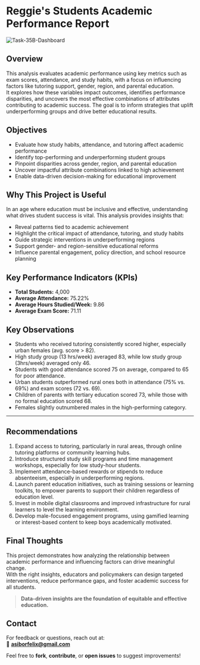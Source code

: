 # Reggie's Students Academic Performance Report

![Task-35B-Dashboard](https://github.com/user-attachments/assets/a8fa48ee-1ec8-44c4-9f9a-842f32053f72)


## Overview
This analysis evaluates academic performance using key metrics such as exam scores, attendance, and study habits, with a focus on influencing factors like tutoring support, gender, region, and parental education.  
It explores how these variables impact outcomes, identifies performance disparities, and uncovers the most effective combinations of attributes contributing to academic success. The goal is to inform strategies that uplift underperforming groups and drive better educational results.


## Objectives
- Evaluate how study habits, attendance, and tutoring affect academic performance  
- Identify top-performing and underperforming student groups  
- Pinpoint disparities across gender, region, and parental education  
- Uncover impactful attribute combinations linked to high achievement  
- Enable data-driven decision-making for educational improvement


## Why This Project is Useful
In an age where education must be inclusive and effective, understanding what drives student success is vital. This analysis provides insights that:
- Reveal patterns tied to academic achievement  
- Highlight the critical impact of attendance, tutoring, and study habits  
- Guide strategic interventions in underperforming regions  
- Support gender- and region-sensitive educational reforms  
- Influence parental engagement, policy direction, and school resource planning


## Key Performance Indicators (KPIs)
- **Total Students:** 4,000  
- **Average Attendance:** 75.22%  
- **Average Hours Studied/Week:** 9.86  
- **Average Exam Score:** 71.11  



## Key Observations
- Students who received tutoring consistently scored higher, especially urban females (avg. score > 82).  
- High study group (13 hrs/week) averaged 83, while low study group (3hrs/week) averaged only 46.  
- Students with good attendance scored 75 on average, compared to 65 for poor attendance.  
- Urban students outperformed rural ones both in attendance (75% vs. 69%) and exam scores (72 vs. 69).  
- Children of parents with tertiary education scored 73, while those with no formal education scored 68.  
- Females slightly outnumbered males in the high-performing category.  

---

## Recommendations
1. Expand access to tutoring, particularly in rural areas, through online tutoring platforms or community learning hubs.  
2. Introduce structured study skill programs and time management workshops, especially for low study-hour students.  
3. Implement attendance-based rewards or stipends to reduce absenteeism, especially in underperforming regions.  
4. Launch parent education initiatives, such as training sessions or learning toolkits, to empower parents to support their children regardless of education level.  
5. Invest in mobile digital classrooms and improved infrastructure for rural learners to level the learning environment.  
6. Develop male-focused engagement programs, using gamified learning or interest-based content to keep boys academically motivated.  



## Final Thoughts
This project demonstrates how analyzing the relationship between academic performance and influencing factors can drive meaningful change.  
With the right insights, educators and policymakers can design targeted interventions, reduce performance gaps, and foster academic success for all students.

> **Data-driven insights are the foundation of equitable and effective education.**



## Contact
For feedback or questions, reach out at:  
📧 **asiborfelix@gmail.com**

Feel free to **fork**, **contribute**, or **open issues** to suggest improvements!

